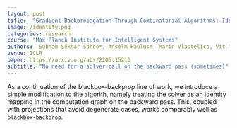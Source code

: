 ```yaml
---
layout: post
title:  "Gradient Backpropagation Through Combinatorial Algorithms: Identity with Projection Works"
image: /identity.png
categories: research
course: "Max Planck Institute for Intelligent Systems"
authors:  Subham Sekhar Sahoo*, Anselm Paulus*, Marin Vlastelica, Vít Musil, Volodymyr Kuleshov, Georg Martius
venue: ICLR
paper: https://arxiv.org/abs/2205.15213
subtitle: "No need for a solver call on the backward pass (sometimes)"
---
```

As a continuation of the blackbox-backprop line of work, we introduce a simple modification to the algorith, namely treating the solver as an identity mapping in the computation graph on the backward pass.
This, coupled with projections that avoid degenerate cases, works comparably well as `blackbox-backprop`.